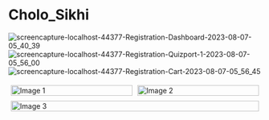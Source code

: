 # Cholo_Sikhi
![screencapture-localhost-44377-Registration-Dashboard-2023-08-07-05_40_39](https://github.com/Grownthona/Cholo_Sikhi/assets/78976756/2a3845e6-eb94-42e3-a52b-85b6b1a9b664)
![screencapture-localhost-44377-Registration-Quizport-1-2023-08-07-05_56_00](https://github.com/Grownthona/Cholo_Sikhi/assets/78976756/e7c4a89c-3877-4d50-916c-86476e88b0db)
![screencapture-localhost-44377-Registration-Cart-2023-08-07-05_56_45](https://github.com/Grownthona/Cholo_Sikhi/assets/78976756/64c33b0f-b6d8-4676-b2a0-cfe44b8f4984)
<div style="display: flex; flex-wrap: wrap;">
    <div style="flex: 33.33%; padding: 5px;">
        <img src="![screencapture-localhost-44377-Registration-Dashboard-2023-08-07-05_40_39](https://github.com/Grownthona/Cholo_Sikhi/assets/78976756/2a3845e6-eb94-42e3-a52b-85b6b1a9b664)" alt="Image 1" style="width: 100%;">
    </div>
    <div style="flex: 33.33%; padding: 5px;">
        <img src="![screencapture-localhost-44377-Registration-Dashboard-2023-08-07-05_40_39](https://github.com/Grownthona/Cholo_Sikhi/assets/78976756/2a3845e6-eb94-42e3-a52b-85b6b1a9b664)" alt="Image 2" style="width: 100%;">
    </div>
    <div style="flex: 33.33%; padding: 5px;">
        <img src="![screencapture-localhost-44377-Registration-Dashboard-2023-08-07-05_40_39](https://github.com/Grownthona/Cholo_Sikhi/assets/78976756/2a3845e6-eb94-42e3-a52b-85b6b1a9b664)" alt="Image 3" style="width: 100%;">
    </div>
    <!-- Add more image divs as needed -->
</div>
